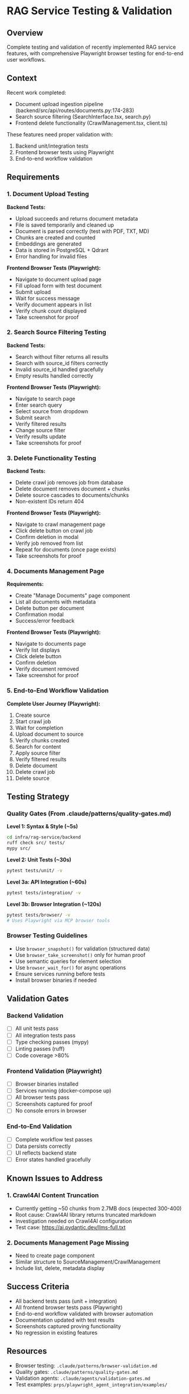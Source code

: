# RAG Service Testing & Validation

## Overview
Complete testing and validation of recently implemented RAG service features, with comprehensive Playwright browser testing for end-to-end user workflows.

## Context
Recent work completed:
- Document upload ingestion pipeline (backend/src/api/routes/documents.py:174-283)
- Search source filtering (SearchInterface.tsx, search.py)
- Frontend delete functionality (CrawlManagement.tsx, client.ts)

These features need proper validation with:
1. Backend unit/integration tests
2. Frontend browser tests using Playwright
3. End-to-end workflow validation

## Requirements

### 1. Document Upload Testing
**Backend Tests:**
- Upload succeeds and returns document metadata
- File is saved temporarily and cleaned up
- Document is parsed correctly (test with PDF, TXT, MD)
- Chunks are created and counted
- Embeddings are generated
- Data is stored in PostgreSQL + Qdrant
- Error handling for invalid files

**Frontend Browser Tests (Playwright):**
- Navigate to document upload page
- Fill upload form with test document
- Submit upload
- Wait for success message
- Verify document appears in list
- Verify chunk count displayed
- Take screenshot for proof

### 2. Search Source Filtering Testing
**Backend Tests:**
- Search without filter returns all results
- Search with source_id filters correctly
- Invalid source_id handled gracefully
- Empty results handled correctly

**Frontend Browser Tests (Playwright):**
- Navigate to search page
- Enter search query
- Select source from dropdown
- Submit search
- Verify filtered results
- Change source filter
- Verify results update
- Take screenshots for proof

### 3. Delete Functionality Testing
**Backend Tests:**
- Delete crawl job removes job from database
- Delete document removes document + chunks
- Delete source cascades to documents/chunks
- Non-existent IDs return 404

**Frontend Browser Tests (Playwright):**
- Navigate to crawl management page
- Click delete button on crawl job
- Confirm deletion in modal
- Verify job removed from list
- Repeat for documents (once page exists)
- Take screenshots for proof

### 4. Documents Management Page
**Requirements:**
- Create "Manage Documents" page component
- List all documents with metadata
- Delete button per document
- Confirmation modal
- Success/error feedback

**Frontend Browser Tests (Playwright):**
- Navigate to documents page
- Verify list displays
- Click delete button
- Confirm deletion
- Verify document removed
- Take screenshot for proof

### 5. End-to-End Workflow Validation
**Complete User Journey (Playwright):**
1. Create source
2. Start crawl job
3. Wait for completion
4. Upload document to source
5. Verify chunks created
6. Search for content
7. Apply source filter
8. Verify filtered results
9. Delete document
10. Delete crawl job
11. Delete source

## Testing Strategy

### Quality Gates (From .claude/patterns/quality-gates.md)
**Level 1: Syntax & Style (~5s)**
```bash
cd infra/rag-service/backend
ruff check src/ tests/
mypy src/
```

**Level 2: Unit Tests (~30s)**
```bash
pytest tests/unit/ -v
```

**Level 3a: API Integration (~60s)**
```bash
pytest tests/integration/ -v
```

**Level 3b: Browser Integration (~120s)**
```bash
pytest tests/browser/ -v
# Uses Playwright via MCP browser tools
```

### Browser Testing Guidelines
- Use `browser_snapshot()` for validation (structured data)
- Use `browser_take_screenshot()` only for human proof
- Use semantic queries for element selection
- Use `browser_wait_for()` for async operations
- Ensure services running before tests
- Install browser binaries if needed

## Validation Gates

### Backend Validation
- [ ] All unit tests pass
- [ ] All integration tests pass
- [ ] Type checking passes (mypy)
- [ ] Linting passes (ruff)
- [ ] Code coverage >80%

### Frontend Validation (Playwright)
- [ ] Browser binaries installed
- [ ] Services running (docker-compose up)
- [ ] All browser tests pass
- [ ] Screenshots captured for proof
- [ ] No console errors in browser

### End-to-End Validation
- [ ] Complete workflow test passes
- [ ] Data persists correctly
- [ ] UI reflects backend state
- [ ] Error states handled gracefully

## Known Issues to Address

### 1. Crawl4AI Content Truncation
- Currently getting ~50 chunks from 2.7MB docs (expected 300-400)
- Root cause: Crawl4AI library returns truncated markdown
- Investigation needed on Crawl4AI configuration
- Test case: https://ai.pydantic.dev/llms-full.txt

### 2. Documents Management Page Missing
- Need to create page component
- Similar structure to SourceManagement/CrawlManagement
- Include list, delete, metadata display

## Success Criteria
- All backend tests pass (unit + integration)
- All frontend browser tests pass (Playwright)
- End-to-end workflow validated with browser automation
- Documentation updated with test results
- Screenshots captured proving functionality
- No regression in existing features

## Resources
- Browser testing: `.claude/patterns/browser-validation.md`
- Quality gates: `.claude/patterns/quality-gates.md`
- Validation agents: `.claude/agents/validation-gates.md`
- Test examples: `prps/playwright_agent_integration/examples/`
